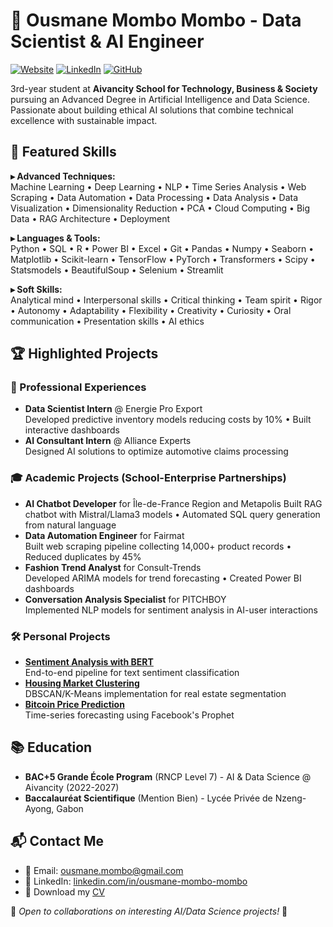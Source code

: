 # 🚀 Ousmane Mombo Mombo - Data Scientist & AI Engineer

[![Website](https://img.shields.io/badge/website-visit-blue)](https://ousmanemombomombo.github.io)
[![LinkedIn](https://img.shields.io/badge/LinkedIn-connect-blue)](https://www.linkedin.com/in/ousmane-mombo-mombo/)
[![GitHub](https://img.shields.io/badge/GitHub-follow-lightgrey)](https://github.com/OusmaneMomboMombo)

3rd-year student at **Aivancity School for Technology, Business & Society** pursuing an Advanced Degree in Artificial Intelligence and Data Science. Passionate about building ethical AI solutions that combine technical excellence with sustainable impact.


## 🌟 Featured Skills
**▸ Advanced Techniques:**  
Machine Learning • Deep Learning • NLP • Time Series Analysis • Web Scraping • Data Automation • Data Processing • Data Analysis • Data Visualization • Dimensionality Reduction • PCA • Cloud Computing • Big Data • RAG Architecture • Deployment

**▸ Languages & Tools:**  
Python • SQL • R • Power BI • Excel • Git • Pandas • Numpy • Seaborn • Matplotlib • Scikit-learn • TensorFlow • PyTorch • Transformers • Scipy • Statsmodels • BeautifulSoup • Selenium • Streamlit

**▸ Soft Skills:**  
Analytical mind • Interpersonal skills • Critical thinking • Team spirit • Rigor • Autonomy • Adaptability • Flexibility • Creativity • Curiosity • Oral communication • Presentation skills • AI ethics

## 🏆 Highlighted Projects

### 💼 Professional Experiences
- **Data Scientist Intern** @ Energie Pro Export  
  Developed predictive inventory models reducing costs by 10% • Built interactive dashboards
- **AI Consultant Intern** @ Alliance Experts  
  Designed AI solutions to optimize automotive claims processing

### 🎓 Academic Projects (School-Enterprise Partnerships)
- **AI Chatbot Developer** for Île-de-France Region and Metapolis
  Built RAG chatbot with Mistral/Llama3 models • Automated SQL query generation from natural language
- **Data Automation Engineer** for Fairmat  
  Built web scraping pipeline collecting 14,000+ product records • Reduced duplicates by 45%
- **Fashion Trend Analyst** for Consult-Trends  
  Developed ARIMA models for trend forecasting • Created Power BI dashboards
- **Conversation Analysis Specialist** for PITCHBOY  
  Implemented NLP models for sentiment analysis in AI-user interactions

### 🛠️ Personal Projects
- **[Sentiment Analysis with BERT](https://github.com/OusmaneMomboMombo/sentiment-analysis-bert)**  
  End-to-end pipeline for text sentiment classification
- **[Housing Market Clustering](https://github.com/OusmaneMomboMombo/housing-cluster-analysis)**  
  DBSCAN/K-Means implementation for real estate segmentation
- **[Bitcoin Price Prediction](https://github.com/OusmaneMomboMombo/prophet-bitcoin-analysis)**  
  Time-series forecasting using Facebook's Prophet

## 📚 Education
- **BAC+5 Grande École Program** (RNCP Level 7) - AI & Data Science @ Aivancity (2022-2027)
- **Baccalauréat Scientifique** (Mention Bien) - Lycée Privée de Nzeng-Ayong, Gabon

## 📬 Contact Me
- 📧 Email: ousmane.mombo@gmail.com
- 💼 LinkedIn: [linkedin.com/in/ousmane-mombo-mombo](https://www.linkedin.com/in/ousmane-mombo-mombo/)
- 📁 Download my [CV](CV_Alternance_Ousmane_MOMBO_MOMBO_Data_Scientist_v2.0.pdf)

🌟 *Open to collaborations on interesting AI/Data Science projects!* 🌟
